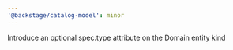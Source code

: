 ```yaml
---
'@backstage/catalog-model': minor
---
```


Introduce an optional spec.type attribute on the Domain entity kind
